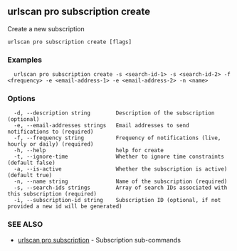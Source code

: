 ## urlscan pro subscription create

Create a new subscription

```
urlscan pro subscription create [flags]
```

### Examples

```
  urlscan pro subscription create -s <search-id-1> -s <search-id-2> -f <frequency> -e <email-address-1> -e <email-address-2> -n <name>
```

### Options

```
  -d, --description string        Description of the subscription (optional)
  -e, --email-addresses strings   Email addresses to send notifications to (required)
  -f, --frequency string          Frequency of notifications (live, hourly or daily) (required)
  -h, --help                      help for create
  -t, --ignore-time               Whether to ignore time constraints (default false)
  -a, --is-active                 Whether the subscription is active) (default true)
  -n, --name string               Name of the subscription (required)
  -s, --search-ids strings        Array of search IDs associated with this subscription (required)
  -i, --subscription-id string    Subscription ID (optional, if not provided a new id will be generated)
```

### SEE ALSO

* [urlscan pro subscription](urlscan_pro_subscription.md)	 - Subscription sub-commands

